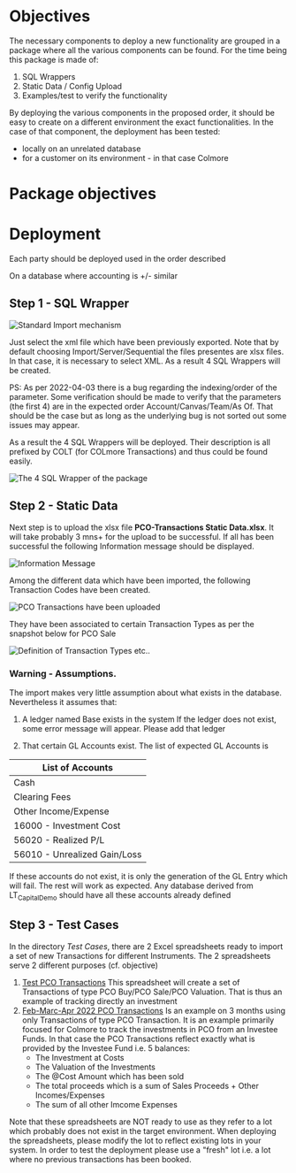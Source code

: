 # Objectives

The necessary components to deploy a new functionality are grouped in a
package where all the various components can be found. For the time
being this package is made of:

1.  SQL Wrappers
2.  Static Data / Config Upload
3.  Examples/test to verify the functionality

By deploying the various components in the proposed order, it should be
easy to create on a different environment the exact functionalities. In
the case of that component, the deployment has been tested:

-   locally on an unrelated database
-   for a customer on its environment - in that case Colmore

# Package objectives

# Deployment

Each party should be deployed used in the order described

On a database where accounting is +/- similar

## Step 1 - SQL Wrapper

![Standard Import
mechanism](./images/2022-04-03T135304.png "./images/2022-04-03T135304.png")

Just select the xml file which have been previously exported. Note that
by default choosing Import/Server/Sequential the files presentes are
xlsx files. In that case, it is necessary to select XML. As a result 4
SQL Wrappers will be created.

PS: As per 2022-04-03 there is a bug regarding the indexing/order of the
parameter. Some verification should be made to verify that the
parameters (the first 4) are in the expected order
Account/Canvas/Team/As Of. That should be the case but as long as the
underlying bug is not sorted out some issues may appear.

As a result the 4 SQL Wrappers will be deployed. Their description is
all prefixed by COLT (for COLmore Transactions) and thus could be found
easily.

![The 4 SQL Wrapper of the
package](./images/2022-04-03T180659.png "./images/2022-04-03T180659.png")

## Step 2 - Static Data

Next step is to upload the xlsx file **PCO-Transactions Static
Data.xlsx**. It will take probably 3 mns+ for the upload to be
successful. If all has been successful the following Information message
should be displayed.

![Information
Message](./images/2022-04-03T142106.png "./images/2022-04-03T142106.png")

Among the different data which have been imported, the following
Transaction Codes have been created.

![PCO Transactions have been
uploaded](./images/2022-04-03T141714.png "./images/2022-04-03T141714.png")

They have been associated to certain Transaction Types as per the
snapshot below for PCO Sale

![Definition of Transaction Types
etc..](./images/2022-04-03T141756.png "./images/2022-04-03T141756.png")

### Warning - Assumptions.

The import makes very little assumption about what exists in the
database. Nevertheless it assumes that:

1.  A ledger named Base exists in the system If the ledger does not
    exist, some error message will appear. Please add that ledger

2.  That certain GL Accounts exist. The list of expected GL Accounts is

| List of Accounts             |
|------------------------------|
| Cash                         |
| Clearing Fees                |
| Other Income/Expense         |
| 16000 - Investment Cost      |
| 56020 - Realized P/L         |
| 56010 - Unrealized Gain/Loss |

If these accounts do not exist, it is only the generation of the GL
Entry which will fail. The rest will work as expected. Any database
derived from LT<sub>CapitalDemo</sub> should have all these accounts
already defined

## Step 3 - Test Cases

In the directory *Test Cases*, there are 2 Excel spreadsheets ready to
import a set of new Transactions for different Instruments. The 2
spreadsheets serve 2 different purposes (cf. objective)

1.  <u>Test PCO Transactions</u> This spreadsheet will create a set of
    Transactions of type PCO Buy/PCO Sale/PCO Valuation. That is thus an
    example of tracking directly an investment
2.  <u>Feb-Marc-Apr 2022 PCO Transactions</u> Is an example on 3 months
    using only Transactions of type PCO Transaction. It is an example
    primarily focused for Colmore to track the investments in PCO from
    an Investee Funds. In that case the PCO Transactions reflect exactly
    what is provided by the Investee Fund i.e. 5 balances:
    -   The Investment at Costs
    -   The Valuation of the Investments
    -   The @Cost Amount which has been sold
    -   The total proceeds which is a sum of Sales Proceeds + Other
        Incomes/Expenses
    -   The sum of all other Imcome Expenses

Note that these spreadsheets are NOT ready to use as they refer to a lot
which probably does not exist in the target environment. When deploying
the spreadsheets, please modify the lot to reflect existing lots in your
system. In order to test the deployment please use a "fresh" lot i.e. a
lot where no previous transactions has been booked.
